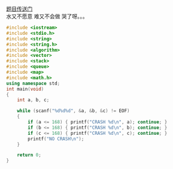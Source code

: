 [题目传送门](http://acm.hdu.edu.cn/showproblem.php?pid=1037)  
水又不愿意 难又不会做 哭了呀。。。
```cpp
#include <iostream>
#include <stdio.h>
#include <string>
#include <string.h>
#include <algorithm>
#include <vector>
#include <stack>
#include <queue>
#include <map>
#include <math.h>
using namespace std;
int main(void)
{
	int a, b, c;

	while (scanf("%d%d%d", &a, &b, &c) != EOF)
	{
		if (a <= 168) { printf("CRASH %d\n", a); continue; }
		if (b <= 168) { printf("CRASH %d\n", b); continue; }
		if (c <= 168) { printf("CRASH %d\n", c); continue; }
		printf("NO CRASH\n");
	}

	return 0;
}
```